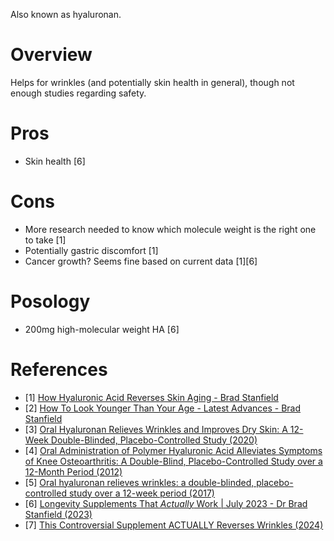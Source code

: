 Also known as hyaluronan.

# Overview
Helps for wrinkles (and potentially skin health in general), though not enough studies regarding safety.

# Pros
- Skin health [6]

# Cons
- More research needed to know which molecule weight is the right one to take [1]
- Potentially gastric discomfort [1]
- Cancer growth? Seems fine based on current data [1][6]

# Posology
- 200mg high-molecular weight HA [6]

# References
- [1] [How Hyaluronic Acid Reverses Skin Aging - Brad Stanfield](https://www.youtube.com/watch?v=G75biex4H5A)
- [2] [How To Look Younger Than Your Age - Latest Advances - Brad Stanfield](https://www.youtube.com/watch?v=OTWgk7MIJDU)
- [3] [Oral Hyaluronan Relieves Wrinkles and Improves Dry Skin: A 12-Week Double-Blinded, Placebo-Controlled Study (2020)](https://www.ncbi.nlm.nih.gov/pmc/articles/PMC8308347/)
- [4] [Oral Administration of Polymer Hyaluronic Acid Alleviates Symptoms of Knee Osteoarthritis: A Double-Blind, Placebo-Controlled Study over a 12-Month Period
 (2012)](https://www.ncbi.nlm.nih.gov/pmc/articles/PMC3512263/)
- [5] [Oral hyaluronan relieves wrinkles: a double-blinded, placebo-controlled study over a 12-week period (2017)](https://www.ncbi.nlm.nih.gov/pmc/articles/PMC5522662/)
- [6] [Longevity Supplements That *Actually* Work | July 2023 - Dr Brad Stanfield (2023)](https://www.youtube.com/watch?v=_hOxXq0wi-0)
- [7] [This Controversial Supplement ACTUALLY Reverses Wrinkles (2024)](https://www.youtube.com/watch?v=069wkXB6p40)
